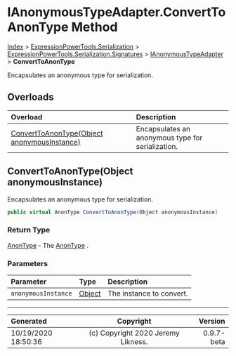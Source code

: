 ﻿# IAnonymousTypeAdapter.ConvertToAnonType Method

[Index](../index.md) > [ExpressionPowerTools.Serialization](ExpressionPowerTools.Serialization.a.md) > [ExpressionPowerTools.Serialization.Signatures](ExpressionPowerTools.Serialization.Signatures.n.md) > [IAnonymousTypeAdapter](ExpressionPowerTools.Serialization.Signatures.IAnonymousTypeAdapter.i.md) > **ConvertToAnonType**

Encapsulates an anonymous type for serialization.

## Overloads

| Overload | Description |
| :-- | :-- |
| [ConvertToAnonType(Object anonymousInstance)](#converttoanontypeobject-anonymousinstance) | Encapsulates an anonymous type for serialization. |
## ConvertToAnonType(Object anonymousInstance)

Encapsulates an anonymous type for serialization.

```csharp
public virtual AnonType ConvertToAnonType(Object anonymousInstance)
```

### Return Type

 [AnonType](ExpressionPowerTools.Serialization.Serializers.AnonType.cs.md)  - The [AnonType](ExpressionPowerTools.Serialization.Serializers.AnonType.cs.md) .

### Parameters

| Parameter | Type | Description |
| :-- | :-- | :-- |
| `anonymousInstance` | [Object](https://docs.microsoft.com/dotnet/api/system.object) | The instance to convert. |



---

| Generated | Copyright | Version |
| :-- | :-: | --: |
| 10/19/2020 18:50:36 | (c) Copyright 2020 Jeremy Likness. | 0.9.7-beta |
